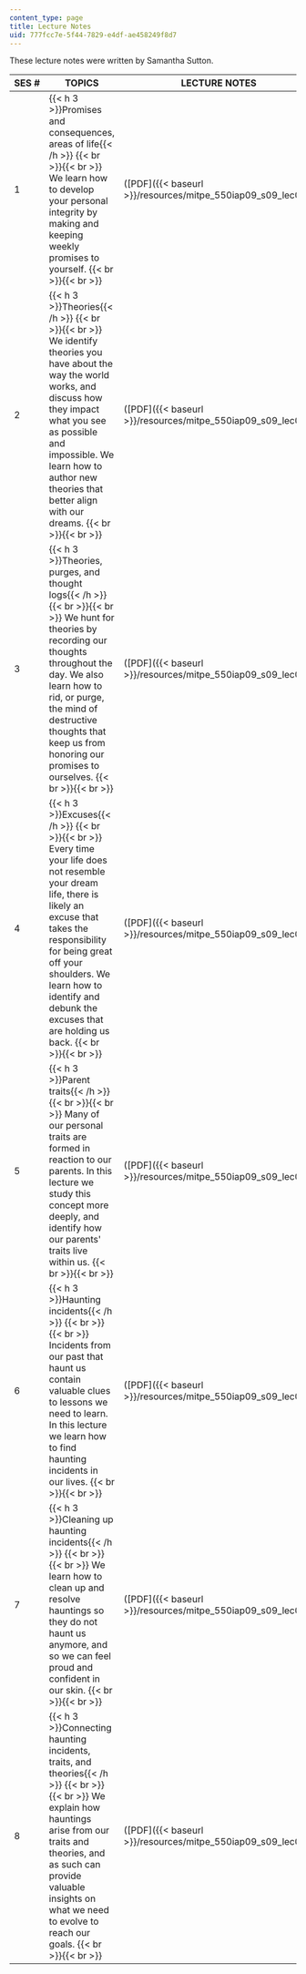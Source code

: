 ```yaml
---
content_type: page
title: Lecture Notes
uid: 777fcc7e-5f44-7829-e4df-ae458249f8d7
---
```


These lecture notes were written by Samantha Sutton.

| SES # | TOPICS | LECTURE NOTES |
| --- | --- | --- |
| 1 | {{< h 3 >}}Promises and consequences, areas of life{{< /h >}} {{< br >}}{{< br >}} We learn how to develop your personal integrity by making and keeping weekly promises to yourself. {{< br >}}{{< br >}}  | ([PDF]({{< baseurl >}}/resources/mitpe_550iap09_s09_lec01)) |
| 2 | {{< h 3 >}}Theories{{< /h >}} {{< br >}}{{< br >}} We identify theories you have about the way the world works, and discuss how they impact what you see as possible and impossible. We learn how to author new theories that better align with our dreams. {{< br >}}{{< br >}}  | ([PDF]({{< baseurl >}}/resources/mitpe_550iap09_s09_lec02)) |
| 3 | {{< h 3 >}}Theories, purges, and thought logs{{< /h >}} {{< br >}}{{< br >}} We hunt for theories by recording our thoughts throughout the day. We also learn how to rid, or purge, the mind of destructive thoughts that keep us from honoring our promises to ourselves. {{< br >}}{{< br >}}  | ([PDF]({{< baseurl >}}/resources/mitpe_550iap09_s09_lec03)) |
| 4 | {{< h 3 >}}Excuses{{< /h >}} {{< br >}}{{< br >}} Every time your life does not resemble your dream life, there is likely an excuse that takes the responsibility for being great off your shoulders. We learn how to identify and debunk the excuses that are holding us back. {{< br >}}{{< br >}}  | ([PDF]({{< baseurl >}}/resources/mitpe_550iap09_s09_lec04)) |
| 5 | {{< h 3 >}}Parent traits{{< /h >}} {{< br >}}{{< br >}} Many of our personal traits are formed in reaction to our parents. In this lecture we study this concept more deeply, and identify how our parents' traits live within us. {{< br >}}{{< br >}}  | ([PDF]({{< baseurl >}}/resources/mitpe_550iap09_s09_lec05)) |
| 6 | {{< h 3 >}}Haunting incidents{{< /h >}} {{< br >}}{{< br >}} Incidents from our past that haunt us contain valuable clues to lessons we need to learn. In this lecture we learn how to find haunting incidents in our lives. {{< br >}}{{< br >}}  | ([PDF]({{< baseurl >}}/resources/mitpe_550iap09_s09_lec06)) |
| 7 | {{< h 3 >}}Cleaning up haunting incidents{{< /h >}} {{< br >}}{{< br >}} We learn how to clean up and resolve hauntings so they do not haunt us anymore, and so we can feel proud and confident in our skin. {{< br >}}{{< br >}}  | ([PDF]({{< baseurl >}}/resources/mitpe_550iap09_s09_lec07)) |
| 8 | {{< h 3 >}}Connecting haunting incidents, traits, and theories{{< /h >}} {{< br >}}{{< br >}} We explain how hauntings arise from our traits and theories, and as such can provide valuable insights on what we need to evolve to reach our goals. {{< br >}}{{< br >}}  | ([PDF]({{< baseurl >}}/resources/mitpe_550iap09_s09_lec08))